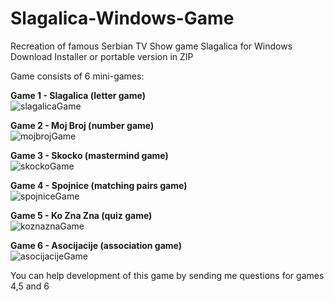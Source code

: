 # Slagalica-Windows-Game
Recreation of famous Serbian TV Show game Slagalica for Windows<br>
Download Installer or portable version in ZIP

Game consists of 6 mini-games:

<strong>Game 1 - Slagalica (letter game)</strong><br>
![slagalicaGame](https://user-images.githubusercontent.com/59028808/134611066-bdc89e76-d8da-4a33-a0fb-c05810c27309.png)

<strong>Game 2 - Moj Broj (number game)</strong><br>
![mojbrojGame](https://user-images.githubusercontent.com/59028808/134611072-7a3a53ef-e6da-4dc2-b0d6-9a361fa27f2c.png)

<strong>Game 3 - Skocko (mastermind game)</strong><br>
![skockoGame](https://user-images.githubusercontent.com/59028808/134611073-b32ff72b-8c33-41bc-94e1-8a18c4327d3c.png)

<strong>Game 4 - Spojnice (matching pairs game)</strong><br>
![spojniceGame](https://user-images.githubusercontent.com/59028808/134611068-6d3b4c39-ac8a-49e6-b02f-62b8dbafc748.png)

<strong>Game 5 - Ko Zna Zna (quiz game)</strong><br>
![koznaznaGame](https://user-images.githubusercontent.com/59028808/134611071-3148e6b8-de57-4af6-ad9b-9357b0eea691.png)

<strong>Game 6 - Asocijacije (association game)</strong><br>
![asocijacijeGame](https://user-images.githubusercontent.com/59028808/134611070-560f11d5-f0ef-4042-8fc9-58093b72af01.png)

You can help development of this game by sending me questions for games 4,5 and 6


